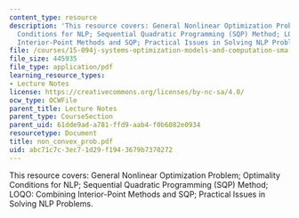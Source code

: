 ```yaml
---
content_type: resource
description: 'This resource covers: General Nonlinear Optimization Problem; Optimality
  Conditions for NLP; Sequential Quadratic Programming (SQP) Method; LOQO: Combining
  Interior-Point Methods and SQP; Practical Issues in Solving NLP Problems.'
file: /courses/15-094j-systems-optimization-models-and-computation-sma-5223-spring-2004/abc71c7c3ec71d29f1943679b7370272_non_convex_prob.pdf
file_size: 445935
file_type: application/pdf
learning_resource_types:
- Lecture Notes
license: https://creativecommons.org/licenses/by-nc-sa/4.0/
ocw_type: OCWFile
parent_title: Lecture Notes
parent_type: CourseSection
parent_uid: 61dde9ad-a781-ffd9-aab4-f0b6082e0934
resourcetype: Document
title: non_convex_prob.pdf
uid: abc71c7c-3ec7-1d29-f194-3679b7370272
---
```

This resource covers: General Nonlinear Optimization Problem; Optimality Conditions for NLP; Sequential Quadratic Programming (SQP) Method; LOQO: Combining Interior-Point Methods and SQP; Practical Issues in Solving NLP Problems.